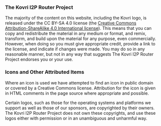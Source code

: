 ### The Kovri I2P Router Project

The majority of the content on this website, including the Kovri logo, is released under the  CC BY-SA 4.0 license (the [Creative Commons Attribution-ShareAlike 4.0 International license](https://creativecommons.org/licenses/by-sa/4.0/)). This means that you can copy and redistribute the material in any medium or format, and remix, transform, and build upon the material for any purpose, even commercially. However, when doing so you must give appropriate credit, provide a link to the license, and indicate if changes were made. You may do so in any reasonable manner, but not in any way that suggests The Kovri I2P Router Project endorses you or your use.

### Icons and Other Attributed Items

Where an icon is used we have attempted to find an icon in public domain or covered by a Creative Commons license. Attribution for the icon is given in HTML comments in the page source where appropriate and possible.

Certain logos, such as those for the operating systems and platforms we support as well as those of our sponsors, are copyrighted by their owners. The Kovri I2P Router Project does not own these copyrights, and use these logos either with permission or in an unambiguous and unharmful way.
